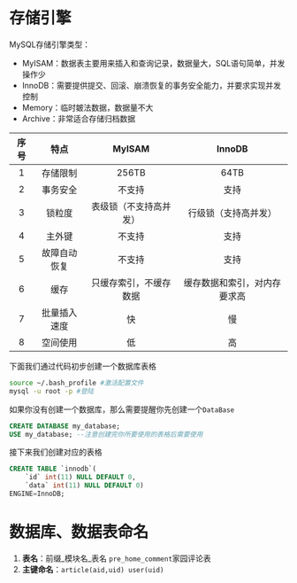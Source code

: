 
# 存储引擎

MySQL存储引擎类型：

+ MyISAM：数据表主要用来插入和查询记录，数据量大，SQL语句简单，并发操作少
+ InnoDB：需要提供提交、回滚、崩溃恢复的事务安全能力，并要求实现并发控制
+ Memory：临时皴法数据，数据量不大
+ Archive：非常适合存储归档数据

|序号|特点|MyISAM|InnoDB|
|:---:|:---:|:---:|:---:|
|1|存储限制|256TB|64TB|
|2|事务安全|不支持|支持|
|3|锁粒度|表级锁（不支持高并发）|行级锁（支持高并发）|
|4|主外键|不支持|支持|
|5|故障自动恢复|不支持|支持|
|6|缓存|只缓存索引，不缓存数据|缓存数据和索引，对内存要求高|
|7|批量插入速度|快|慢|
|8|空间使用|低|高|

下面我们通过代码初步创建一个数据库表格

```bash
source ~/.bash_profile #激活配置文件
mysql -u root -p #登陆
```

如果你没有创建一个数据库，那么需要提醒你先创建一个`DataBase`

```SQL
CREATE DATABASE my_database;
USE my_database; --注意创建完你所要使用的表格后需要使用
```

接下来我们创建对应的表格

```SQL
CREATE TABLE `innodb`(
    `id` int(11) NULL DEFAULT 0,
    `data` int(11) NULL DEFAULT 0)
ENGINE=InnoDB;
```

# 数据库、数据表命名

1. **表名**：前缀_模块名_表名 `pre_home_comment`家园评论表
2. **主键命名**：`article(aid,uid) user(uid)`
